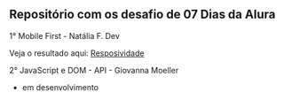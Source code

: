 ## Repositório com os desafio de 07 Dias da Alura

1° Mobile First - Natália F. Dev 

Veja o resultado aqui: [Resposividade](https://brendacosta.github.io/07DiasAlura/responsividade/index.html)

2°  JavaScript e DOM - API - Giovanna Moeller

- em desenvolvimento 
